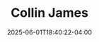 ---
title: Collin James
aliases: 
  - /people/collin-wallman/
  - /people/collin-james-wallman/
other_names: 
 - Collin Wallman
 - Collin James Wallman
date: 2025-06-01T18:40:22-04:00
featured_image: Collin-James.webp
featured_image_attr: 
featured_image_attr_link: 
featured_image_alt: 
featured_image_caption: 
Socials:
  Facebook: collin.wallman
  Twitter: 
  Instagram: 
  LinkedIn: 
  IBDB: 
  IMDb:
  Website: 
---